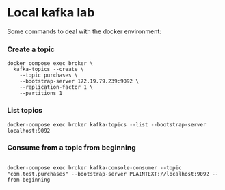 # Local kafka lab

Some commands to deal with the docker environment:

### Create a topic
``` shell
docker compose exec broker \
  kafka-topics --create \
    --topic purchases \
    --bootstrap-server 172.19.79.239:9092 \
    --replication-factor 1 \
    --partitions 1
```

### List topics

``` shell
docker-compose exec broker kafka-topics --list --bootstrap-server localhost:9092
```

### Consume from a topic from beginning

``` shell

docker-compose exec broker kafka-console-consumer --topic "com.test.purchases" --bootstrap-server PLAINTEXT://localhost:9092 --from-beginning

```
